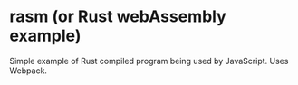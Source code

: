 # rasm (or Rust webAssembly example)

Simple example of Rust compiled program being used by JavaScript. Uses Webpack.